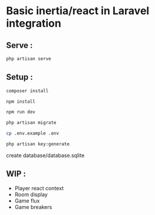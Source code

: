 # Basic inertia/react in Laravel integration

## Serve :

```sh
php artisan serve
```

## Setup :

```sh
composer install
```

```sh
npm install
```

```sh
npm run dev
```

```sh
php artisan migrate
```

```sh
cp .env.example .env
```

```sh
php artisan key:generate
```


create database/database.sqlite

## WIP :

- Player react context
- Room display
- Game flux
- Game breakers
